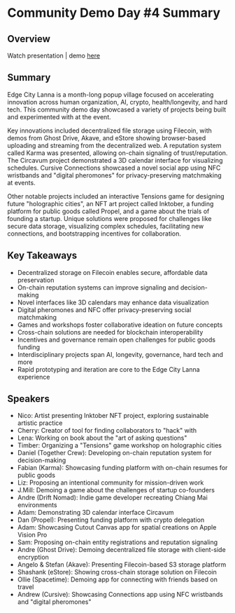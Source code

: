 # Community Demo Day #4 Summary

## Overview
Watch presentation | demo [here](https://streameth.org/edge_city/watch?session=67261679f861dff095d88c27)

## Summary
Edge City Lanna is a month-long popup village focused on accelerating innovation across human organization, AI, crypto, health/longevity, and hard tech. This community demo day showcased a variety of projects being built and experimented with at the event.

Key innovations included decentralized file storage using Filecoin, with demos from Ghost Drive, Akave, and eStore showing browser-based uploading and streaming from the decentralized web. A reputation system called Karma was presented, allowing on-chain signaling of trust/reputation. The Circavum project demonstrated a 3D calendar interface for visualizing schedules. Cursive Connections showcased a novel social app using NFC wristbands and "digital pheromones" for privacy-preserving matchmaking at events.

Other notable projects included an interactive Tensions game for designing future "holographic cities", an NFT art project called Inktober, a funding platform for public goods called Propel, and a game about the trials of founding a startup. Unique solutions were proposed for challenges like secure data storage, visualizing complex schedules, facilitating new connections, and bootstrapping incentives for collaboration.

## Key Takeaways
- Decentralized storage on Filecoin enables secure, affordable data preservation
- On-chain reputation systems can improve signaling and decision-making
- Novel interfaces like 3D calendars may enhance data visualization
- Digital pheromones and NFC offer privacy-preserving social matchmaking
- Games and workshops foster collaborative ideation on future concepts
- Cross-chain solutions are needed for blockchain interoperability
- Incentives and governance remain open challenges for public goods funding
- Interdisciplinary projects span AI, longevity, governance, hard tech and more
- Rapid prototyping and iteration are core to the Edge City Lanna experience

## Speakers
- Nico: Artist presenting Inktober NFT project, exploring sustainable artistic practice
- Cherry: Creator of tool for finding collaborators to "hack" with
- Lena: Working on book about the "art of asking questions"
- Timber: Organizing a "Tensions" game workshop on holographic cities
- Daniel (Together Crew): Developing on-chain reputation system for decision-making
- Fabian (Karma): Showcasing funding platform with on-chain resumes for public goods
- Liz: Proposing an intentional community for mission-driven work
- J.Mill: Demoing a game about the challenges of startup co-founders
- Andre (Drift Nomad): Indie game developer recreating Chiang Mai environments
- Adam: Demonstrating 3D calendar interface Circavum
- Dan (Propel): Presenting funding platform with crypto delegation
- Adam: Showcasing Cutout Canvas app for spatial creations on Apple Vision Pro
- Sam: Proposing on-chain entity registrations and reputation signaling
- Andre (Ghost Drive): Demoing decentralized file storage with client-side encryption
- Angelo & Stefan (Akave): Presenting Filecoin-based S3 storage platform
- Shashank (eStore): Showing cross-chain storage solution on Filecoin
- Ollie (Spacetime): Demoing app for connecting with friends based on travel
- Andrew (Cursive): Showcasing Connections app using NFC wristbands and "digital pheromones"

